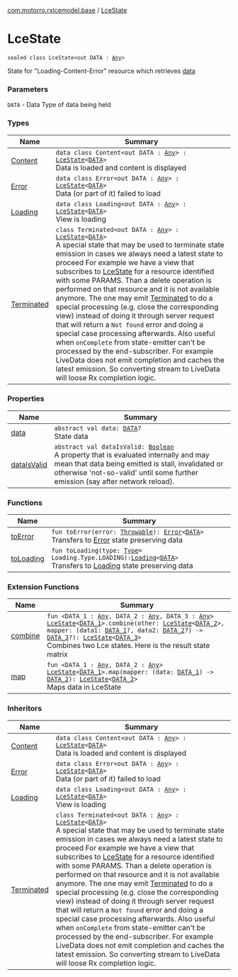 [com.motorro.rxlcemodel.base](../index.md) / [LceState](./index.md)

# LceState

`sealed class LceState<out DATA : `[`Any`](https://kotlinlang.org/api/latest/jvm/stdlib/kotlin/-any/index.html)`>`

State for "Loading-Content-Error" resource which retrieves [data](data.md)

### Parameters

`DATA` - Data Type of data being held

### Types

| Name | Summary |
|---|---|
| [Content](-content/index.md) | `data class Content<out DATA : `[`Any`](https://kotlinlang.org/api/latest/jvm/stdlib/kotlin/-any/index.html)`> : `[`LceState`](./index.md)`<`[`DATA`](-content/index.md#DATA)`>`<br>Data is loaded and content is displayed |
| [Error](-error/index.md) | `data class Error<out DATA : `[`Any`](https://kotlinlang.org/api/latest/jvm/stdlib/kotlin/-any/index.html)`> : `[`LceState`](./index.md)`<`[`DATA`](-error/index.md#DATA)`>`<br>Data (or part of it) failed to load |
| [Loading](-loading/index.md) | `data class Loading<out DATA : `[`Any`](https://kotlinlang.org/api/latest/jvm/stdlib/kotlin/-any/index.html)`> : `[`LceState`](./index.md)`<`[`DATA`](-loading/index.md#DATA)`>`<br>View is loading |
| [Terminated](-terminated/index.md) | `class Terminated<out DATA : `[`Any`](https://kotlinlang.org/api/latest/jvm/stdlib/kotlin/-any/index.html)`> : `[`LceState`](./index.md)`<`[`DATA`](-terminated/index.md#DATA)`>`<br>A special state that may be used to terminate state emission in cases we always need a latest state to proceed For example we have a view that subscribes to [LceState](./index.md) for a resource identified with some PARAMS. Than a delete operation is performed on that resource and it is not available anymore. The one may emit [Terminated](-terminated/index.md) to do a special processing (e.g. close the corresponding view) instead of doing it through server request that will return a `Not found` error and doing a special case processing afterwards. Also useful when `onComplete` from state-emitter can't be processed by the end-subscriber. For example LiveData does not emit completion and caches the latest emission. So converting stream to LiveData will loose Rx completion logic. |

### Properties

| Name | Summary |
|---|---|
| [data](data.md) | `abstract val data: `[`DATA`](index.md#DATA)`?`<br>State data |
| [dataIsValid](data-is-valid.md) | `abstract val dataIsValid: `[`Boolean`](https://kotlinlang.org/api/latest/jvm/stdlib/kotlin/-boolean/index.html)<br>A property that is evaluated internally and may mean that data being emitted is stall, invalidated or otherwise 'not-so-valid' until some further emission (say after network reload). |

### Functions

| Name | Summary |
|---|---|
| [toError](to-error.md) | `fun toError(error: `[`Throwable`](https://kotlinlang.org/api/latest/jvm/stdlib/kotlin/-throwable/index.html)`): `[`Error`](-error/index.md)`<`[`DATA`](index.md#DATA)`>`<br>Transfers to [Error](-error/index.md) state preserving data |
| [toLoading](to-loading.md) | `fun toLoading(type: `[`Type`](-loading/-type/index.md)` = Loading.Type.LOADING): `[`Loading`](-loading/index.md)`<`[`DATA`](index.md#DATA)`>`<br>Transfers to [Loading](-loading/index.md) state preserving data |

### Extension Functions

| Name | Summary |
|---|---|
| [combine](../combine.md) | `fun <DATA_1 : `[`Any`](https://kotlinlang.org/api/latest/jvm/stdlib/kotlin/-any/index.html)`, DATA_2 : `[`Any`](https://kotlinlang.org/api/latest/jvm/stdlib/kotlin/-any/index.html)`, DATA_3 : `[`Any`](https://kotlinlang.org/api/latest/jvm/stdlib/kotlin/-any/index.html)`> `[`LceState`](./index.md)`<`[`DATA_1`](../combine.md#DATA_1)`>.combine(other: `[`LceState`](./index.md)`<`[`DATA_2`](../combine.md#DATA_2)`>, mapper: (data1: `[`DATA_1`](../combine.md#DATA_1)`?, data2: `[`DATA_2`](../combine.md#DATA_2)`?) -> `[`DATA_3`](../combine.md#DATA_3)`?): `[`LceState`](./index.md)`<`[`DATA_3`](../combine.md#DATA_3)`>`<br>Combines two Lce states. Here is the result state matrix | Receiver   | other      | Result     | |------------|------------|------------| | Loading    | Loading    | Loading    | | Loading    | Content    | Loading    | | Loading    | Error      | Error      | | Loading    | Terminated | Terminated | | Content    | Loading    | Loading    | | Content    | Content    | Content*   | | Content    | Error      | Error      | | Content    | Terminated | Terminated | | Error      | Loading    | Error      | | Error      | Content    | Error      | | Error      | Error      | Error      | | Error      | Terminated | Terminated | | Terminated | Loading    | Terminated | | Terminated | Content    | Terminated | | Terminated | Error      | Terminated | | Terminated | Terminated | Terminated | |
| [map](../map.md) | `fun <DATA_1 : `[`Any`](https://kotlinlang.org/api/latest/jvm/stdlib/kotlin/-any/index.html)`, DATA_2 : `[`Any`](https://kotlinlang.org/api/latest/jvm/stdlib/kotlin/-any/index.html)`> `[`LceState`](./index.md)`<`[`DATA_1`](../map.md#DATA_1)`>.map(mapper: (data: `[`DATA_1`](../map.md#DATA_1)`) -> `[`DATA_2`](../map.md#DATA_2)`): `[`LceState`](./index.md)`<`[`DATA_2`](../map.md#DATA_2)`>`<br>Maps data in LceState |

### Inheritors

| Name | Summary |
|---|---|
| [Content](-content/index.md) | `data class Content<out DATA : `[`Any`](https://kotlinlang.org/api/latest/jvm/stdlib/kotlin/-any/index.html)`> : `[`LceState`](./index.md)`<`[`DATA`](-content/index.md#DATA)`>`<br>Data is loaded and content is displayed |
| [Error](-error/index.md) | `data class Error<out DATA : `[`Any`](https://kotlinlang.org/api/latest/jvm/stdlib/kotlin/-any/index.html)`> : `[`LceState`](./index.md)`<`[`DATA`](-error/index.md#DATA)`>`<br>Data (or part of it) failed to load |
| [Loading](-loading/index.md) | `data class Loading<out DATA : `[`Any`](https://kotlinlang.org/api/latest/jvm/stdlib/kotlin/-any/index.html)`> : `[`LceState`](./index.md)`<`[`DATA`](-loading/index.md#DATA)`>`<br>View is loading |
| [Terminated](-terminated/index.md) | `class Terminated<out DATA : `[`Any`](https://kotlinlang.org/api/latest/jvm/stdlib/kotlin/-any/index.html)`> : `[`LceState`](./index.md)`<`[`DATA`](-terminated/index.md#DATA)`>`<br>A special state that may be used to terminate state emission in cases we always need a latest state to proceed For example we have a view that subscribes to [LceState](./index.md) for a resource identified with some PARAMS. Than a delete operation is performed on that resource and it is not available anymore. The one may emit [Terminated](-terminated/index.md) to do a special processing (e.g. close the corresponding view) instead of doing it through server request that will return a `Not found` error and doing a special case processing afterwards. Also useful when `onComplete` from state-emitter can't be processed by the end-subscriber. For example LiveData does not emit completion and caches the latest emission. So converting stream to LiveData will loose Rx completion logic. |
